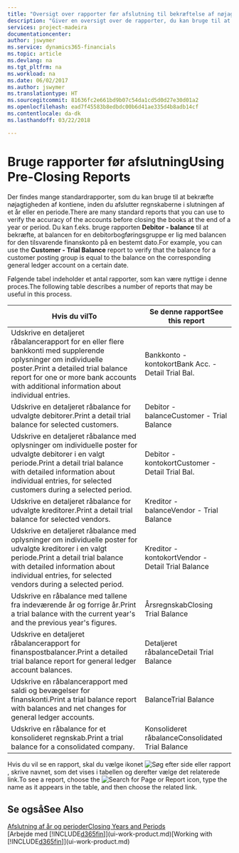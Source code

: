 ```yaml
---
title: "Oversigt over rapporter før afslutning til bekræftelse af nøjagtigheden af konti | Microsoft Docs"
description: "Giver en oversigt over de rapporter, du kan bruge til at bekræfte nøjagtigheden af konti, inden du afslutter regnskaberne i slutningen af et år eller en periode."
services: project-madeira
documentationcenter: 
author: jswymer
ms.service: dynamics365-financials
ms.topic: article
ms.devlang: na
ms.tgt_pltfrm: na
ms.workload: na
ms.date: 06/02/2017
ms.author: jswymer
ms.translationtype: HT
ms.sourcegitcommit: 81636fc2e661bd9b07c54da1cd5d0d27e30d01a2
ms.openlocfilehash: ead7f45583b8edbdc00b6d41ae335d4b8adb14cf
ms.contentlocale: da-dk
ms.lasthandoff: 03/22/2018

---
```

# <a name="using-pre-closing-reports"></a><span data-ttu-id="24ca0-103">Bruge rapporter før afslutning</span><span class="sxs-lookup"><span data-stu-id="24ca0-103">Using Pre-Closing Reports</span></span>
<span data-ttu-id="24ca0-104">Der findes mange standardrapporter, som du kan bruge til at bekræfte nøjagtigheden af kontiene, inden du afslutter regnskaberne i slutningen af et år eller en periode.</span><span class="sxs-lookup"><span data-stu-id="24ca0-104">There are many standard reports that you can use to verify the accuracy of the accounts before closing the books at the end of a year or period.</span></span> <span data-ttu-id="24ca0-105">Du kan f.eks. bruge rapporten **Debitor - balance** til at bekræfte, at balancen for en debitorbogføringsgruppe er lig med balancen for den tilsvarende finanskonto på en bestemt dato.</span><span class="sxs-lookup"><span data-stu-id="24ca0-105">For example, you can use the **Customer - Trial Balance** report to verify that the balance for a customer posting group is equal to the balance on the corresponding general ledger account on a certain date.</span></span>

<span data-ttu-id="24ca0-106">Følgende tabel indeholder et antal rapporter, som kan være nyttige i denne proces.</span><span class="sxs-lookup"><span data-stu-id="24ca0-106">The following table describes a number of reports that may be useful in this process.</span></span>

| <span data-ttu-id="24ca0-107">Hvis du vil</span><span class="sxs-lookup"><span data-stu-id="24ca0-107">To</span></span> | <span data-ttu-id="24ca0-108">Se denne rapport</span><span class="sxs-lookup"><span data-stu-id="24ca0-108">See this report</span></span> |
| --- | --- |
| <span data-ttu-id="24ca0-109">Udskrive en detaljeret råbalancerapport for en eller flere bankkonti med supplerende oplysninger om individuelle poster.</span><span class="sxs-lookup"><span data-stu-id="24ca0-109">Print a detailed trial balance report for one or more bank accounts with additional information about individual entries.</span></span> |<span data-ttu-id="24ca0-110">Bankkonto - kontokort</span><span class="sxs-lookup"><span data-stu-id="24ca0-110">Bank Acc. - Detail Trial Bal.</span></span> |
| <span data-ttu-id="24ca0-111">Udskrive en detaljeret råbalance for udvalgte debitorer.</span><span class="sxs-lookup"><span data-stu-id="24ca0-111">Print a detail trial balance for selected customers.</span></span> |<span data-ttu-id="24ca0-112">Debitor - balance</span><span class="sxs-lookup"><span data-stu-id="24ca0-112">Customer - Trial Balance</span></span> |
| <span data-ttu-id="24ca0-113">Udskrive en detaljeret råbalance med oplysninger om individuelle poster for udvalgte debitorer i en valgt periode.</span><span class="sxs-lookup"><span data-stu-id="24ca0-113">Print a detail trial balance with detailed information about individual entries, for selected customers during a selected period.</span></span> |<span data-ttu-id="24ca0-114">Debitor - kontokort</span><span class="sxs-lookup"><span data-stu-id="24ca0-114">Customer - Detail Trial Bal.</span></span> |
| <span data-ttu-id="24ca0-115">Udskrive en detaljeret råbalance for udvalgte kreditorer.</span><span class="sxs-lookup"><span data-stu-id="24ca0-115">Print a detail trial balance for selected vendors.</span></span> |<span data-ttu-id="24ca0-116">Kreditor - balance</span><span class="sxs-lookup"><span data-stu-id="24ca0-116">Vendor - Trial Balance</span></span> |
| <span data-ttu-id="24ca0-117">Udskrive en detaljeret råbalance med oplysninger om individuelle poster for udvalgte kreditorer i en valgt periode.</span><span class="sxs-lookup"><span data-stu-id="24ca0-117">Print a detail trial balance with detailed information about individual entries, for selected vendors during a selected period.</span></span> |<span data-ttu-id="24ca0-118">Kreditor - kontokort</span><span class="sxs-lookup"><span data-stu-id="24ca0-118">Vendor - Detail Trial Balance</span></span> |
| <span data-ttu-id="24ca0-119">Udskrive en råbalance med tallene fra indeværende år og forrige år.</span><span class="sxs-lookup"><span data-stu-id="24ca0-119">Print a trial balance with the current year's and the previous year's figures.</span></span> |<span data-ttu-id="24ca0-120">Årsregnskab</span><span class="sxs-lookup"><span data-stu-id="24ca0-120">Closing Trial Balance</span></span> |
| <span data-ttu-id="24ca0-121">Udskrive en detaljeret råbalancerapport for finanspostbalancer.</span><span class="sxs-lookup"><span data-stu-id="24ca0-121">Print a detailed trial balance report for general ledger account balances.</span></span> |<span data-ttu-id="24ca0-122">Detaljeret råbalance</span><span class="sxs-lookup"><span data-stu-id="24ca0-122">Detail Trial Balance</span></span> |
| <span data-ttu-id="24ca0-123">Udskrive en råbalancerapport med saldi og bevægelser for finanskonti.</span><span class="sxs-lookup"><span data-stu-id="24ca0-123">Print a trial balance report with balances and net changes for general ledger accounts.</span></span> |<span data-ttu-id="24ca0-124">Balance</span><span class="sxs-lookup"><span data-stu-id="24ca0-124">Trial Balance</span></span> |
| <span data-ttu-id="24ca0-125">Udskrive en råbalance for et konsolideret regnskab.</span><span class="sxs-lookup"><span data-stu-id="24ca0-125">Print a trial balance for a consolidated company.</span></span> |<span data-ttu-id="24ca0-126">Konsolideret råbalance</span><span class="sxs-lookup"><span data-stu-id="24ca0-126">Consolidated Trial Balance</span></span> |

<span data-ttu-id="24ca0-127">Hvis du vil se en rapport, skal du vælge ikonet ![Søg efter side eller rapport](media/ui-search/search_small.png "Ikonet Søg efter side eller rapport"), skrive navnet, som det vises i tabellen og derefter vælge det relaterede link.</span><span class="sxs-lookup"><span data-stu-id="24ca0-127">To see a report, choose the ![Search for Page or Report](media/ui-search/search_small.png "Search for Page or Report icon") icon, type the name as it appears in the table, and then choose the related link.</span></span>

## <a name="see-also"></a><span data-ttu-id="24ca0-128">Se også</span><span class="sxs-lookup"><span data-stu-id="24ca0-128">See Also</span></span>
[<span data-ttu-id="24ca0-129">Afslutning af år og perioder</span><span class="sxs-lookup"><span data-stu-id="24ca0-129">Closing Years and Periods</span></span>](year-close-years-periods.md)  
<span data-ttu-id="24ca0-130">[Arbejde med [!INCLUDE[d365fin](includes/d365fin_md.md)]](ui-work-product.md)</span><span class="sxs-lookup"><span data-stu-id="24ca0-130">[Working with [!INCLUDE[d365fin](includes/d365fin_md.md)]](ui-work-product.md)</span></span>


